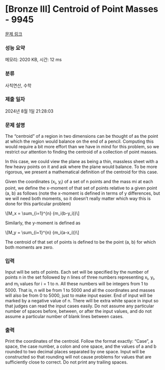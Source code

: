 # [Bronze III] Centroid of Point Masses - 9945 

[문제 링크](https://www.acmicpc.net/problem/9945) 

### 성능 요약

메모리: 2020 KB, 시간: 12 ms

### 분류

사칙연산, 수학

### 제출 일자

2024년 8월 1일 21:28:03

### 문제 설명

<p>The “centroid” of a region in two dimensions can be thought of as the point at which the region would balance on the end of a pencil. Computing this would require a bit more effort than we have in mind for this problem, so we restrict our attention to finding the centroid of a collection of point masses.</p>

<p>In this case, we could view the plane as being a thin, massless sheet with a few heavy points on it and ask where the plane would balance. To be more rigorous, we present a mathematical definition of the centroid for this case.</p>

<p>Given the coordinates (x<sub>i</sub>, y<sub>i</sub>) of a set of n points and the mass mi at each point, we define the x-moment of that set of points relative to a given point (a, b) as follows (note the x-moment is defined in terms of y differences, but we will need both moments, so it doesn’t really matter which way this is done for this particular problem)</p>

<p>\[M_x = \sum_{i=1}^{n} {m_i(b-y_i)}\]</p>

<p>Similarly, the y-moment is defined as</p>

<p>\[M_y = \sum_{i=1}^{n} {m_i(a-x_i)}\]</p>

<p>The centroid of that set of points is defined to be the point (a, b) for which both moments are zero.</p>

### 입력 

 <p>Input will be sets of points. Each set will be specified by the number of points n in the set followed by n lines of three numbers representing x<sub>i</sub>, y<sub>i</sub>, and m<sub>i</sub> values for i = 1 to n. All these numbers will be integers from 1 to 5000. That is, n will be from 1 to 5000 and all the coordinates and masses will also be from 0 to 5000, just to make input easier. End of input will be marked by a negative value of n. There will be extra white space in input so that judges can read the input cases easily. Do not assume any particular number of spaces before, between, or after the input values, and do not assume a particular number of blank lines between cases.</p>

### 출력 

 <p>Print the coordinates of the centroid. Follow the format exactly: “Case”, a space, the case number, a colon and one space, and the values of a and b rounded to two decimal places separated by one space. Input will be constructed so that rounding will not cause problems for values that are sufficiently close to correct. Do not print any trailing spaces.</p>


